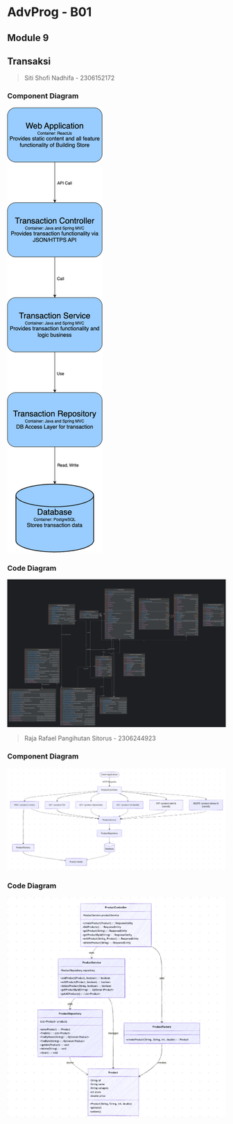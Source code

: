 # AdvProg - B01

## Module 9
## Transaksi
> Siti Shofi Nadhifa - 2306152172
### Component Diagram
![Component Diagram](assets/img/componentdiagram-transaction.png)
### Code Diagram
![Code Diagram](assets/img/codediagram-transaction.png)

> Raja Rafael Pangihutan Sitorus - 2306244923
### Component Diagram
![Screenshot 2025-05-16 at 18.32.54.png](assets/img/Raja_Component_Diagram.png)
### Code Diagram
![Screenshot 2025-05-16 at 18.28.10.png](assets/img/Raja_Code_Diagram.png)